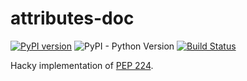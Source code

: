 # attributes-doc

[![PyPI version](https://badge.fury.io/py/attributes-doc.svg)](https://pypi.org/project/attributes-doc/) ![PyPI - Python Version](https://img.shields.io/pypi/pyversions/attributes-doc.svg?color=green) [![Build Status](https://travis-ci.org/tkukushkin/attributes-doc.svg?branch=master)](https://travis-ci.org/tkukushkin/attributes-doc)

Hacky implementation of [PEP 224](https://www.python.org/dev/peps/pep-0224/).
